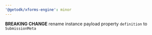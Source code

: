 ```yaml
---
'@getodk/xforms-engine': minor
---
```


**BREAKING CHANGE** rename instance payload property `definition` to `SubmissionMeta`
